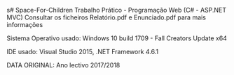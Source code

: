 s# Space-For-Children
Trabalho Prático - Programação Web (C# - ASP.NET MVC)
Consultar os ficheiros Relatório.pdf e Enunciado.pdf para mais informações

Sistema Operativo usado: Windows 10 build 1709 - Fall Creators Update x64

IDE usado: Visual Studio 2015, .NET Framework 4.6.1

DATA ORIGINAL: Ano lectivo 2017/2018
